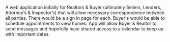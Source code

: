 A web application initially for Realtors & Buyer (ultimately Sellers, Lenders, Attorney’s & Inspector’s)  that will allow necessary correspondence between all parties. There would be a sign in page for each.  Buyer's would be able to schedule appointments to view homes. App will allow Buyer & Realtor to send messages and hopefully have shared access to a calendar to keep up with important dates.
